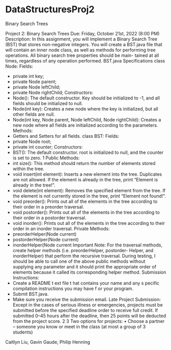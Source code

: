 # DataStructuresProj2
Binary Search Trees

Project 2: Binary Search Trees
Due: Friday, October 21st, 2022 (8:00 PM)
Description:
In this assignment, you will implement a Binary Search Tree (BST) that stores non-negative
integers. You will create a BST.java file that will contain an inner node class, as well as
methods for performing tree operations. All binary search tree properties should be main-
tained at all times, regardless of any operation performed.
BST.java Specifications
class Node:
Fields:
- private int key;
- private Node parent;
- private Node leftChild;
- private Node rightChild;
Constructors:
- Node():
The default constructor. Key should be initialized to -1, and all fields
should be initialized to null.
- Node(int key):
Creates a new node where the key is initialized, but all other fields
are null.
- Node(int key, Node parent, Node leftChild, Node rightChild):
Creates a new node where all fields are initialized according to the
parameters.
Methods:
- Getters and Setters for all fields.
class BST:
Fields:
- private Node root;
- private int counter;
Constructors:
- BST():
The default constructor. root is initialized to null, and the counter is
set to zero.
1
Public Methods:
- int size():
This method should return the number of elements stored within the
tree.
- void insert(int element):
Inserts a new element into the tree. Duplicates are not allowed. If the
element is already in the tree, print “Element is already in the tree!”.
- void delete(int element):
Removes the specified element from the tree. If the element is not
currently stored in the tree, print “Element not found!”.
- void preorder():
Prints out all of the elements in the tree according to their order in a
preorder traversal.
- void postorder():
Prints out all of the elements in the tree according to their order in a
postorder traversal.
- void inorder():
Prints out all of the elements in the tree according to their order in an
inorder traversal.
Private Methods:
- preorderHelper(Node current)
- postorderHelper(Node current)
- inorderHelper(Node current
Important Note:
For the traversal methods, create helper methods (i.e. preorderHelper, postorder-
Helper, and inorderHelper) that perform the recursive traversal. During testing,
I should be able to call one of the above public methods without supplying any
parameter and it should print the appropriate order of elements because it called
its corresponding helper method.
Submission Instructions:
- Create a README t ext file t hat contains your name and any s pecific compilation
instructions you may have f or your program.
- Submit BST.java.
- Make sure you receive the submission email.
Late Project Submission: Except in the cases of serious illness or emergencies, projects
must be submitted before the specified deadline order to receive full credit.
If submitted 0–45 hours after the deadline, then 25 points will be deducted from the project score.
2
3
Two options for projects:
• Choose a partner – someone you know or meet in the class (at most a group of 3 students)

Caitlyn Liu, Gavin Gaude, Philip Henning
